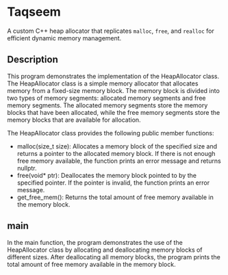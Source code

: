 # Taqseem

A custom C++ heap allocator that replicates `malloc`, `free`, and `realloc` for efficient dynamic memory management.

## Description
This program demonstrates the implementation of the HeapAllocator class. The HeapAllocator class is a simple memory allocator that allocates memory from a fixed-size memory block. The memory block is divided into two types of memory segments: allocated memory segments and free memory segments. The allocated memory segments store the memory blocks that have been allocated, while the free memory segments store the memory blocks that are available for allocation.

The HeapAllocator class provides the following public member functions:
- malloc(size_t size): Allocates a memory block of the specified size and returns a pointer to the allocated memory block. If there is not enough free memory available, the function prints an error message and returns nullptr.
- free(void* ptr): Deallocates the memory block pointed to by the specified pointer. If the pointer is invalid, the function prints an error message.
- get_free_mem(): Returns the total amount of free memory available in the memory block.

## main
In the main function, the program demonstrates the use of the HeapAllocator class by allocating and deallocating memory blocks of different sizes. After deallocating all memory blocks, the program prints the total amount of free memory available in the memory block.
